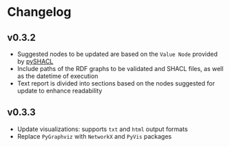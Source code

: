 # Changelog

## v0.3.2

- Suggested nodes to be updated are based on the `Value Node` provided by [pySHACL](https://github.com/RDFLib/pySHACL)
- Include paths of the RDF graphs to be validated and SHACL files, as well as the datetime of execution
- Text report is divided into sections based on the nodes suggested for update to enhance readability

## v0.3.3

- Update visualizations: supports `txt` and `html` output formats
- Replace `PyGraphviz` with `NetworkX` and `PyVis` packages
